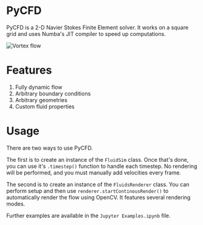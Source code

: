 # PyCFD
 
PyCFD is a 2-D Navier Stokes Finite Element solver. It works on a square grid and uses Numba's JIT compiler to speed up computations. 

![Vortex flow](https://github.com/S-Gol/PyCFD/blob/main/Examples/VortexExample.gif)

# Features

1. Fully dynamic flow
2. Arbitrary boundary conditions
3. Arbitrary geometries
4. Custom fluid properties

# Usage

There are two ways to use PyCFD. 

The first is to create an instance of the `FluidSim` class. Once that's done, you can use it's `.timestep()` function to handle each timestep. No rendering will be performed, and you must manually add velocities every frame. 

The second is to create an instance of the `FluidsRenderer` class. You can perform setup and then use `renderer.startContinousRender()` to automatically render the flow using OpenCV. It features several rendering modes.

Further examples are available in the `Jupyter Examples.ipynb` file. 